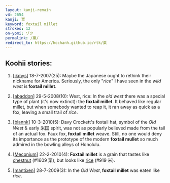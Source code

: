 ```yaml
---
layout: kanji-remain
v4: 2654
kanji: 粟
keyword: foxtail millet
strokes: 12
on-yomi: ゾク
permalink: /粟/
redirect_to: https://hochanh.github.io/rtk/粟
---
```


## Koohii stories: 

1) [<a href="http://kanji.koohii.com/profile/ikmys">ikmys</a>] 18-7-2007(25): Maybe the Japanese ought to rethink their nickname for America. Seriously, the only &quot;<em>rice</em>&quot; I have seen in the <em>wild west</em> is<strong> foxtail millet</strong>.

2) [<a href="http://kanji.koohii.com/profile/abaddon">abaddon</a>] 29-5-2008(10): West, rice: In the <em>old west</em> there was a special type of plant (it&#039;s now extinct): the<strong> foxtail millet</strong>. It behaved like regular millet, but when somebody wanted to reap it, it ran away as quick as a fox, leaving a small trail of <em>rice</em>.

3) [<a href="http://kanji.koohii.com/profile/blannk">blannk</a>] 10-3-2010(5): Davy Crockett&#039;s foxtail hat, symbol of the <em>Old West</em> &amp; early 米国 spirit, was not as popularly believed made from the tail of an actual fox. Faux fox,<strong> foxtail millet</strong> weave. Still, no one would deny its importance as the prototype of the modern <strong>foxtail mullet</strong> so much admired in the bowling alleys of Honolulu.

4) [<a href="http://kanji.koohii.com/profile/Meconium">Meconium</a>] 22-2-2010(4): <strong>Foxtail millet</strong> is a grain that tastes like <a href="../v4/1609.html">chestnut</a> (#1609 栗), but looks like <a href="../v4/919.html">rice</a> (#919 米).

5) [<a href="http://kanji.koohii.com/profile/mantixen">mantixen</a>] 28-7-2009(3): In the <em>Old West</em>,<strong> foxtail millet</strong> was eaten like <em>rice</em>.

